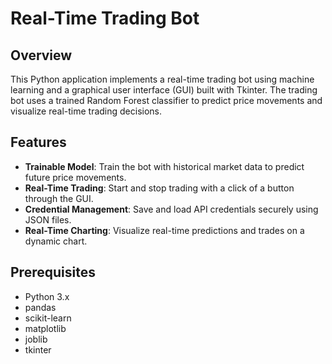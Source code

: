 # Real-Time Trading Bot

## Overview

This Python application implements a real-time trading bot using machine learning and a graphical user interface (GUI) built with Tkinter. The trading bot uses a trained Random Forest classifier to predict price movements and visualize real-time trading decisions.

## Features

- **Trainable Model**: Train the bot with historical market data to predict future price movements.
- **Real-Time Trading**: Start and stop trading with a click of a button through the GUI.
- **Credential Management**: Save and load API credentials securely using JSON files.
- **Real-Time Charting**: Visualize real-time predictions and trades on a dynamic chart.

## Prerequisites

- Python 3.x
- pandas
- scikit-learn
- matplotlib
- joblib
- tkinter


